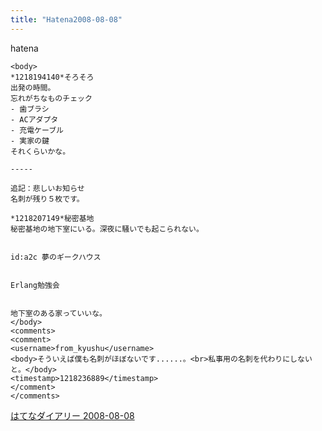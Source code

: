 ```yaml
---
title: "Hatena2008-08-08"
---
```


hatena

```
<body>
*1218194140*そろそろ
出発の時間。
忘れがちなものチェック
- 歯ブラシ
- ACアダプタ
- 充電ケーブル
- 実家の鍵
それくらいかな。

-----

追記：悲しいお知らせ
名刺が残り５枚です。

*1218207149*秘密基地
秘密基地の地下室にいる。深夜に騒いでも起こられない。


id:a2c 夢のギークハウス


Erlang勉強会


地下室のある家っていいな。
</body>
<comments>
<comment>
<username>from_kyushu</username>
<body>そういえば僕も名刺がほぼないです......。<br>私事用の名刺を代わりにしないと。</body>
<timestamp>1218236889</timestamp>
</comment>
</comments>
```


[はてなダイアリー 2008-08-08](https://nishiohirokazu.hatenadiary.org/archive/2008/08/08)